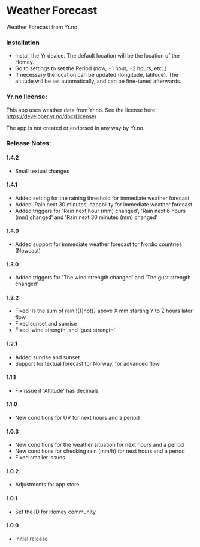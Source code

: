 # Weather Forecast

Weather Forecast from Yr.no

### Installation

* Install the Yr device.  The default location will be the location of the Homey.
* Go to settings to set the Period (now, +1 hour, +2 hours, etc..)
* If necessary the location can be updated (longitude, latitude).  The altitude will be set automatically, and can be fine-tuned afterwards.

### Yr.no license:

This app uses weather data from Yr.no.  See the license here: https://developer.yr.no/doc/License/

The app is not created or endorsed in any way by Yr.no.

### Release Notes:

#### 1.4.2

- Small textual changes

#### 1.4.1

- Added setting for the raining threshold for immediate weather forecast 
- Added 'Rain next 30 minutes' capability for immediate weather forecast
- Added triggers for 'Rain next hour (mm) changed', 'Rain next 6 hours (mm) changed' and 'Rain next 30 minutes (mm) changed'

#### 1.4.0

- Added support for immediate weather forecast for Nordic countries (Nowcast)

#### 1.3.0

- Added triggers for 'The wind strength changed' and 'The gust strength changed'

#### 1.2.2

- Fixed 'Is the sum of rain !{{|not}} above X mm starting Y to Z hours later' flow
- Fixed sunset and sunrise
- Fixed 'wind strength' and 'gust strength'

#### 1.2.1

- Added sunrise and sunset
- Support for textual forecast for Norway, for advanced flow

#### 1.1.1

- Fix issue if 'Altitude' has decimals

#### 1.1.0

- New conditions for UV for next hours and a period

#### 1.0.3

- New conditions for the weather situation for next hours and a period
- New conditions for checking rain (mm/h) for next hours and a period
- Fixed smaller issues

#### 1.0.2

- Adjustments for app store

#### 1.0.1

- Set the ID for Homey community

#### 1.0.0

- Initial release